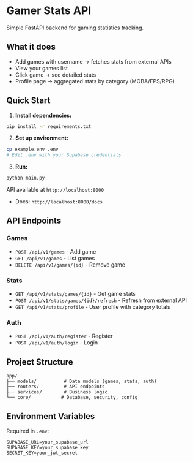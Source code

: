 # Gamer Stats API

Simple FastAPI backend for gaming statistics tracking.

## What it does

- Add games with username → fetches stats from external APIs
- View your games list 
- Click game → see detailed stats
- Profile page → aggregated stats by category (MOBA/FPS/RPG)

## Quick Start

1. **Install dependencies:**
```bash
pip install -r requirements.txt
```

2. **Set up environment:**
```bash
cp example.env .env
# Edit .env with your Supabase credentials
```

3. **Run:**
```bash
python main.py
```

API available at `http://localhost:8000`
- Docs: `http://localhost:8000/docs`

## API Endpoints

### Games
- `POST /api/v1/games` - Add game
- `GET /api/v1/games` - List games
- `DELETE /api/v1/games/{id}` - Remove game

### Stats  
- `GET /api/v1/stats/games/{id}` - Get game stats
- `POST /api/v1/stats/games/{id}/refresh` - Refresh from external API
- `GET /api/v1/stats/profile` - User profile with category totals

### Auth
- `POST /api/v1/auth/register` - Register
- `POST /api/v1/auth/login` - Login

## Project Structure

```
app/
├── models/          # Data models (games, stats, auth)
├── routers/         # API endpoints
├── services/        # Business logic
└── core/           # Database, security, config
```

## Environment Variables

Required in `.env`:
```
SUPABASE_URL=your_supabase_url
SUPABASE_KEY=your_supabase_key
SECRET_KEY=your_jwt_secret
``` 